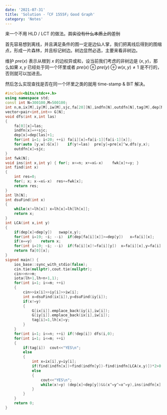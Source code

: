 ```yaml
---
date: '2021-07-31'
title: 'Solution -「CF 1555F」Good Graph'
category: 'Notes'
---
```


来一个不用 HLD / LCT 的做法。~~其实没有什么本质上的差别~~

首先容易想到离线，并且满足条件的图一定是边仙人掌，我们把离线后得到的图缩点，形成一片森林，并且标记树边。树边显然必选，主要来看非树边。

维护 $pre(x)$ 表示从根到 $x$ 的边权异或和，设当前我们考虑的非树边是 $(x,y)$，那么如果 $x,y$ 已经处于同一个环里或者 $pre(x)\oplus pre(y)\oplus w(x,y)\neq1$ 是不行的，否则就可以加进去。

然后怎么实现查找是否在同一个环里之类的就用 time-stamp & BIT 解决。

```cpp
#include<bits/stdc++.h>
using namespace std;
const int N=300100,M=500100;
int n,m,ix[M],iy[M],iw[M],sjc,fa[20][N],indfn[N],outdfn[N],tag[M],dep[N],pre[N];
vector<pair<int,int>> G[N];
void dfs(int x,int las)
{
	fa[0][x]=las;
	indfn[x]=++sjc;
	dep[x]=dep[las]+1;
	for(int i=1; i<20; ++i) fa[i][x]=fa[i-1][fa[i-1][x]];
	for(auto [y,w]:G[x])	if(y!=las)	pre[y]=pre[x]^w,dfs(y,x);
	outdfn[x]=sjc;
}
int fwk[N];
void ins(int x,int y) { for(; x<=n; x+=x&-x)	fwk[x]+=y; }
int find(int x)
{
	int res=0;
	for(; x; x-=x&-x)  res+=fwk[x];
	return res;
}
int lh[N];
int dsuFind(int x)
{
	while(x!=lh[x])	x=lh[x]=lh[lh[x]];
	return x;
}
int LCA(int x,int y)
{
	if(dep[x]<dep[y])	swap(x,y);
	for(int i=19; ~i; --i)	if(dep[fa[i][x]]>=dep[y])	x=fa[i][x];
	if(x==y)	return x;
	for(int i=19; ~i; --i)	if(fa[i][x]!=fa[i][y])	x=fa[i][x],y=fa[i][y];
	return fa[0][x];
}
signed main() {
	ios_base::sync_with_stdio(false);
	cin.tie(nullptr),cout.tie(nullptr);
	cin>>n>>m;
	iota(lh+1,lh+n+1,1);
	for(int i=1; i<=m; ++i)
	{
		cin>>ix[i]>>iy[i]>>iw[i];
		int x=dsuFind(ix[i]),y=dsuFind(iy[i]);
		if(x!=y)
		{
			G[ix[i]].emplace_back(iy[i],iw[i]);
			G[iy[i]].emplace_back(ix[i],iw[i]);
			tag[i]=1,lh[x]=y;
		}
	}
	for(int i=1; i<=n; ++i)	if(!dep[i])	dfs(i,0);
	for(int i=1; i<=m; ++i)
	{
		if(tag[i])	cout<<"YES\n";
		else
		{
			int x=ix[i],y=iy[i];
			if(find(indfn[x])+find(indfn[y])-find(indfn[LCA(x,y)])*2>0||(pre[x]^pre[y]^iw[i])!=1)	cout<<"NO\n";
			else
			{
				cout<<"YES\n";
				while(x!=y)	(dep[x]<dep[y])&&(x^=y^=x^=y),ins(indfn[x],1),ins(outdfn[x]+1,-1),x=fa[0][x];
			}
		}
	}
	return 0;
}
```